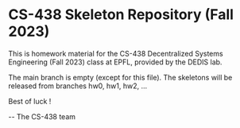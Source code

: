 # CS-438 Skeleton Repository (Fall 2023)

This is homework material for the CS-438 Decentralized Systems Engineering (Fall 2023) class at EPFL, provided by the DEDIS lab.

The main branch is empty (except for this file).
The skeletons will be released from branches hw0, hw1, hw2, ...

Best of luck !

-- The CS-438 team
